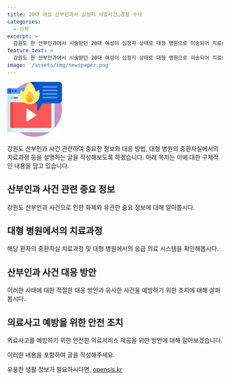 ```yaml
---
title: 20대 여성 산부인과서 심정지 사망사건…경찰 수사
categories:
  - 의학
excerpt: >
  강원도 한 산부인과에서 시술받던 20대 여성이 심정지 상태로 대형 병원으로 이송되어 치료를 받고 있는 사건이 발생했다. 대형 병원 중환자실에서 2주째 치료를 받고 있는 이 여성의 가족은 업무상과실치상 혐의로 산부인과를 경찰에 고발했다. 경찰은 해당 산부인과 등에 대한 수사를 진행 중이다. (150자)
feature_text: >
  강원도 한 산부인과에서 시술받던 20대 여성이 심정지 상태로 대형 병원으로 이송되어 치료를 받고 있는 사건이 발생했다. 대형 병원 중환자실에서 2주째 치료를 받고 있는 이 여성의 가족은 업무상과실치상 혐의로 산부인과를 경찰에 고발했다. 경찰은 해당 산부인과 등에 대한 수사를 진행 중이다. (150자)
image: '/assets/img/newspaper.png'
---
```


<p><img src="/assets/img/news.png" alt="rentncar 속보" /></p>

<p>강원도 산부인과 사건 관련하여 중요한 정보와 대응 방법, 대형 병원의 중환자실에서의 치료과정 등을 설명하는 글을 작성해보도록 하겠습니다. 아래 목차는 이에 대한 구체적인 내용을 담고 있습니다.</p>

<h2 data-ke-size="size26">산부인과 사건 관련 중요 정보</h2>

<p data-ke-size="size16">강원도 산부인과 사건으로 인한 화제와 유관한 중요 정보에 대해 알아봅시다.</p>

<h2 data-ke-size="size26">대형 병원에서의 치료과정</h2>

<p data-ke-size="size16">해당 환자의 중환자실 치료과정 및 대형 병원에서의 응급 의료 시스템을 확인해봅시다.</p>

<h2 data-ke-size="size26">산부인과 사건 대응 방안</h2>

<p data-ke-size="size16">이러한 사태에 대한 적절한 대응 방안과 유사한 사건을 예방하기 위한 조치에 대해 살펴봅시다.</p>

<h2 data-ke-size="size26">의료사고 예방을 위한 안전 조치</h2>

<p data-ke-size="size16">의료사고를 예방하기 위한 안전한 의료서비스 제공을 위한 방안에 대해 알아보겠습니다.</p>

<p>이러한 내용을 포함하여 글을 작성해주세요.</p>
유용한 생활 정보가 필요하시다면, <a href="https://opensis.kr" rel="dofollow">opensis.kr</a>



